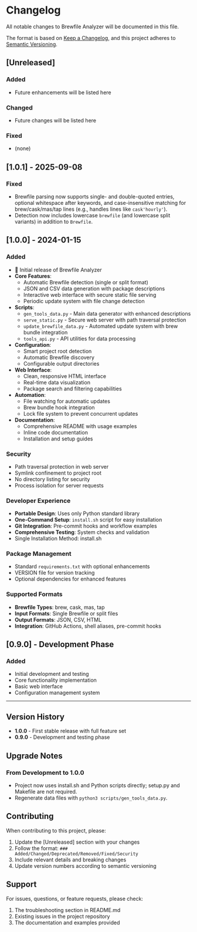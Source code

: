 # Changelog

All notable changes to Brewfile Analyzer will be documented in this file.

The format is based on [Keep a Changelog](https://keepachangelog.com/en/1.0.0/),
and this project adheres to [Semantic Versioning](https://semver.org/spec/v2.0.0.html).

## [Unreleased]

### Added
- Future enhancements will be listed here

### Changed
- Future changes will be listed here

### Fixed
- (none)

## [1.0.1] - 2025-09-08

### Fixed
- Brewfile parsing now supports single- and double-quoted entries, optional whitespace after keywords, and case-insensitive matching for brew/cask/mas/tap lines (e.g., handles lines like `cask'hovrly'`).
- Detection now includes lowercase `brewfile` (and lowercase split variants) in addition to `Brewfile`.

## [1.0.0] - 2024-01-15

### Added
- 🎉 Initial release of Brewfile Analyzer
- **Core Features**:
  - Automatic Brewfile detection (single or split format)
  - JSON and CSV data generation with package descriptions
  - Interactive web interface with secure static file serving
  - Periodic update system with file change detection
- **Scripts**:
  - `gen_tools_data.py` - Main data generator with enhanced descriptions
  - `serve_static.py` - Secure web server with path traversal protection
  - `update_brewfile_data.py` - Automated update system with brew bundle integration
  - `tools_api.py` - API utilities for data processing
- **Configuration**:
  - Smart project root detection
  - Automatic Brewfile discovery
  - Configurable output directories
- **Web Interface**:
  - Clean, responsive HTML interface
  - Real-time data visualization
  - Package search and filtering capabilities
- **Automation**:
  - File watching for automatic updates
  - Brew bundle hook integration
  - Lock file system to prevent concurrent updates
- **Documentation**:
  - Comprehensive README with usage examples
  - Inline code documentation
  - Installation and setup guides

### Security
- Path traversal protection in web server
- Symlink confinement to project root
- No directory listing for security
- Process isolation for server requests

### Developer Experience
- **Portable Design**: Uses only Python standard library
- **One-Command Setup**: `install.sh` script for easy installation
- **Git Integration**: Pre-commit hooks and workflow examples
- **Comprehensive Testing**: System checks and validation
- Single Installation Method: install.sh

### Package Management
- Standard `requirements.txt` with optional enhancements
- VERSION file for version tracking
- Optional dependencies for enhanced features

### Supported Formats
- **Brewfile Types**: brew, cask, mas, tap
- **Input Formats**: Single Brewfile or split files
- **Output Formats**: JSON, CSV, HTML
- **Integration**: GitHub Actions, shell aliases, pre-commit hooks

## [0.9.0] - Development Phase

### Added
- Initial development and testing
- Core functionality implementation
- Basic web interface
- Configuration management system

---

## Version History

- **1.0.0** - First stable release with full feature set
- **0.9.0** - Development and testing phase

## Upgrade Notes

### From Development to 1.0.0
- Project now uses install.sh and Python scripts directly; setup.py and Makefile are not required.
- Regenerate data files with `python3 scripts/gen_tools_data.py`.

## Contributing

When contributing to this project, please:
1. Update the [Unreleased] section with your changes
2. Follow the format: `### Added/Changed/Deprecated/Removed/Fixed/Security`
3. Include relevant details and breaking changes
4. Update version numbers according to semantic versioning

## Support

For issues, questions, or feature requests, please check:
1. The troubleshooting section in README.md
2. Existing issues in the project repository
3. The documentation and examples provided